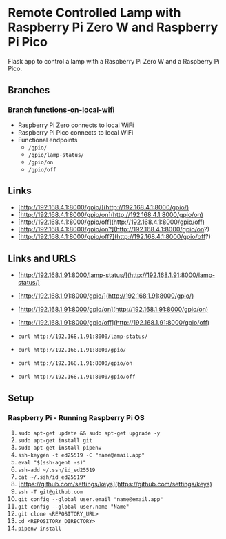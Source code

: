 # Remote Controlled Lamp with Raspberry Pi Zero W and Raspberry Pi Pico

Flask app to control a lamp with a Raspberry Pi Zero W and a Raspberry Pi Pico.

## Branches

### [Branch functions-on-local-wifi](https://github.com/brucestull/raspi-zero-lamp-server/tree/functions-on-local-wifi)

- Raspberry Pi Zero connects to local WiFi
- Raspberry Pi Pico connects to local WiFi
- Functional endpoints
    - `/gpio/`
    - `/gpio/lamp-status/`
    - `/gpio/on`
    - `/gpio/off`

## Links

- [http://192.168.4.1:8000/gpio/](http://192.168.4.1:8000/gpio/)
- [http://192.168.4.1:8000/gpio/on](http://192.168.4.1:8000/gpio/on)
- [http://192.168.4.1:8000/gpio/off](http://192.168.4.1:8000/gpio/off)
- [http://192.168.4.1:8000/gpio/on?](http://192.168.4.1:8000/gpio/on?)
- [http://192.168.4.1:8000/gpio/off?](http://192.168.4.1:8000/gpio/off?)


## Links and URLS

- [http://192.168.1.91:8000/lamp-status/](http://192.168.1.91:8000/lamp-status/)
- [http://192.168.1.91:8000/gpio/](http://192.168.1.91:8000/gpio/)
- [http://192.168.1.91:8000/gpio/on](http://192.168.1.91:8000/gpio/on)
- [http://192.168.1.91:8000/gpio/off](http://192.168.1.91:8000/gpio/off)

- `curl http://192.168.1.91:8000/lamp-status/`
- `curl http://192.168.1.91:8000/gpio/`
- `curl http://192.168.1.91:8000/gpio/on`
- `curl http://192.168.1.91:8000/gpio/off`

## Setup

### Raspberry Pi - Running Raspberry Pi OS

1. `sudo apt-get update && sudo apt-get upgrade -y`
1. `sudo apt-get install git`
1. `sudo apt-get install pipenv`
1. `ssh-keygen -t ed25519 -C "name@email.app"`
1. `eval "$(ssh-agent -s)"`
1. `ssh-add ~/.ssh/id_ed25519`
1. `cat ~/.ssh/id_ed25519*`
1. [https://github.com/settings/keys](https://github.com/settings/keys)
1. `ssh -T git@github.com`
1. `git config --global user.email "name@email.app"`
1. `git config --global user.name "Name"`
1. `git clone <REPOSITORY_URL>`
1. `cd <REPOSITORY_DIRECTORY>`
1. `pipenv install`
